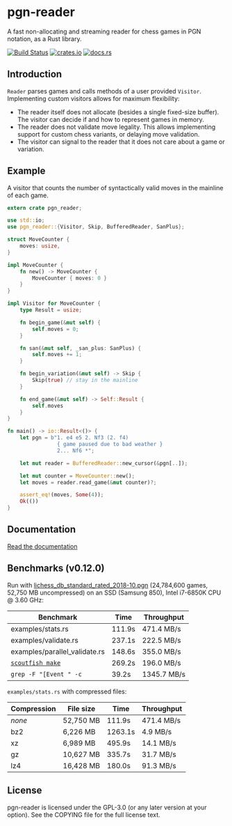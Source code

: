 pgn-reader
==========

A fast non-allocating and streaming reader for chess games in PGN notation,
as a Rust library.

[![Build Status](https://travis-ci.org/niklasf/rust-pgn-reader.svg?branch=master)](https://travis-ci.org/niklasf/rust-pgn-reader)
[![crates.io](https://img.shields.io/crates/v/pgn-reader.svg)](https://crates.io/crates/pgn-reader)
[![docs.rs](https://docs.rs/pgn-reader/badge.svg)](https://docs.rs/pgn-reader)

Introduction
------------

`Reader` parses games and calls methods of a user provided `Visitor`.
Implementing custom visitors allows for maximum flexibility:

* The reader itself does not allocate (besides a single fixed-size buffer).
  The visitor can decide if and how to represent games in memory.
* The reader does not validate move legality.
  This allows implementing support for custom chess variants,
  or delaying move validation.
* The visitor can signal to the reader that it does not care about a game or
  variation.

Example
-------

A visitor that counts the number of syntactically valid moves in the
mainline of each game.

```rust
extern crate pgn_reader;

use std::io;
use pgn_reader::{Visitor, Skip, BufferedReader, SanPlus};

struct MoveCounter {
    moves: usize,
}

impl MoveCounter {
    fn new() -> MoveCounter {
        MoveCounter { moves: 0 }
    }
}

impl Visitor for MoveCounter {
    type Result = usize;

    fn begin_game(&mut self) {
        self.moves = 0;
    }

    fn san(&mut self, _san_plus: SanPlus) {
        self.moves += 1;
    }

    fn begin_variation(&mut self) -> Skip {
        Skip(true) // stay in the mainline
    }

    fn end_game(&mut self) -> Self::Result {
        self.moves
    }
}

fn main() -> io::Result<()> {
    let pgn = b"1. e4 e5 2. Nf3 (2. f4)
                { game paused due to bad weather }
                2... Nf6 *";

    let mut reader = BufferedReader::new_cursor(&pgn[..]);

    let mut counter = MoveCounter::new();
    let moves = reader.read_game(&mut counter)?;

    assert_eq!(moves, Some(4));
    Ok(())
}
```

Documentation
-------------

[Read the documentation](https://docs.rs/pgn-reader)

Benchmarks (v0.12.0)
--------------------

Run with [lichess_db_standard_rated_2018-10.pgn](https://database.lichess.org/standard/lichess_db_standard_rated_2018-10.pgn.bz2) (24,784,600 games, 52,750 MB uncompressed) on an SSD (Samsung 850), Intel i7-6850K CPU @ 3.60 GHz:

Benchmark | Time | Throughput
--- | --- | ---
examples/stats.rs | 111.9s | 471.4 MB/s
examples/validate.rs | 237.1s | 222.5 MB/s
examples/parallel_validate.rs | 148.6s | 355.0 MB/s
[`scoutfish make`](https://github.com/mcostalba/scoutfish) | 269.2s | 196.0 MB/s
`grep -F "[Event " -c` | 39.2s | 1345.7 MB/s

`examples/stats.rs` with compressed files:

Compression | File size | Time | Throughput
--- | --- | --- | ---
*none* | 52,750 MB | 111.9s | 471.4 MB/s
bz2 | 6,226 MB | 1263.1s | 4.9 MB/s
xz | 6,989 MB | 495.9s | 14.1 MB/s
gz | 10,627 MB | 335.7s | 31.7 MB/s
lz4 | 16,428 MB | 180.0s | 91.3 MB/s

License
-------

pgn-reader is licensed under the GPL-3.0 (or any later version at your option).
See the COPYING file for the full license text.
